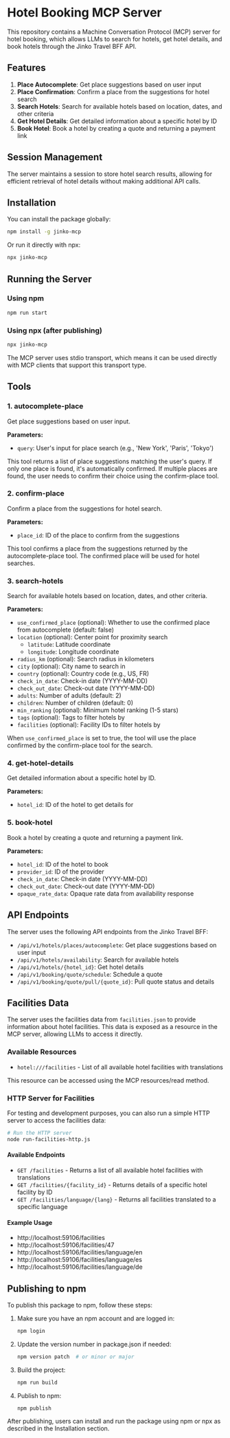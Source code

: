 # Hotel Booking MCP Server

This repository contains a Machine Conversation Protocol (MCP) server for hotel booking, which allows LLMs to search for hotels, get hotel details, and book hotels through the Jinko Travel BFF API.

## Features

1. **Place Autocomplete**: Get place suggestions based on user input
2. **Place Confirmation**: Confirm a place from the suggestions for hotel search
3. **Search Hotels**: Search for available hotels based on location, dates, and other criteria
4. **Get Hotel Details**: Get detailed information about a specific hotel by ID
5. **Book Hotel**: Book a hotel by creating a quote and returning a payment link

## Session Management

The server maintains a session to store hotel search results, allowing for efficient retrieval of hotel details without making additional API calls.

## Installation

You can install the package globally:

```bash
npm install -g jinko-mcp
```

Or run it directly with npx:

```bash
npx jinko-mcp
```

## Running the Server

### Using npm

```bash
npm run start
```

### Using npx (after publishing)

```bash
npx jinko-mcp
```

The MCP server uses stdio transport, which means it can be used directly with MCP clients that support this transport type.

## Tools

### 1. autocomplete-place

Get place suggestions based on user input.

**Parameters:**
- `query`: User's input for place search (e.g., 'New York', 'Paris', 'Tokyo')

This tool returns a list of place suggestions matching the user's query. If only one place is found, it's automatically confirmed. If multiple places are found, the user needs to confirm their choice using the confirm-place tool.

### 2. confirm-place

Confirm a place from the suggestions for hotel search.

**Parameters:**
- `place_id`: ID of the place to confirm from the suggestions

This tool confirms a place from the suggestions returned by the autocomplete-place tool. The confirmed place will be used for hotel searches.

### 3. search-hotels

Search for available hotels based on location, dates, and other criteria.

**Parameters:**
- `use_confirmed_place` (optional): Whether to use the confirmed place from autocomplete (default: false)
- `location` (optional): Center point for proximity search
  - `latitude`: Latitude coordinate
  - `longitude`: Longitude coordinate
- `radius_km` (optional): Search radius in kilometers
- `city` (optional): City name to search in
- `country` (optional): Country code (e.g., US, FR)
- `check_in_date`: Check-in date (YYYY-MM-DD)
- `check_out_date`: Check-out date (YYYY-MM-DD)
- `adults`: Number of adults (default: 2)
- `children`: Number of children (default: 0)
- `min_ranking` (optional): Minimum hotel ranking (1-5 stars)
- `tags` (optional): Tags to filter hotels by
- `facilities` (optional): Facility IDs to filter hotels by

When `use_confirmed_place` is set to true, the tool will use the place confirmed by the confirm-place tool for the search.

### 4. get-hotel-details

Get detailed information about a specific hotel by ID.

**Parameters:**
- `hotel_id`: ID of the hotel to get details for

### 5. book-hotel

Book a hotel by creating a quote and returning a payment link.

**Parameters:**
- `hotel_id`: ID of the hotel to book
- `provider_id`: ID of the provider
- `check_in_date`: Check-in date (YYYY-MM-DD)
- `check_out_date`: Check-out date (YYYY-MM-DD)
- `opaque_rate_data`: Opaque rate data from availability response

## API Endpoints

The server uses the following API endpoints from the Jinko Travel BFF:

- `/api/v1/hotels/places/autocomplete`: Get place suggestions based on user input
- `/api/v1/hotels/availability`: Search for available hotels
- `/api/v1/hotels/{hotel_id}`: Get hotel details
- `/api/v1/booking/quote/schedule`: Schedule a quote
- `/api/v1/booking/quote/pull/{quote_id}`: Pull quote status and details

## Facilities Data

The server uses the facilities data from `facilities.json` to provide information about hotel facilities. This data is exposed as a resource in the MCP server, allowing LLMs to access it directly.

### Available Resources

- `hotel:///facilities` - List of all available hotel facilities with translations

This resource can be accessed using the MCP resources/read method.

### HTTP Server for Facilities

For testing and development purposes, you can also run a simple HTTP server to access the facilities data:

```bash
# Run the HTTP server
node run-facilities-http.js
```

#### Available Endpoints

- `GET /facilities` - Returns a list of all available hotel facilities with translations
- `GET /facilities/{facility_id}` - Returns details of a specific hotel facility by ID
- `GET /facilities/language/{lang}` - Returns all facilities translated to a specific language

#### Example Usage

- http://localhost:59106/facilities
- http://localhost:59106/facilities/47
- http://localhost:59106/facilities/language/en
- http://localhost:59106/facilities/language/es
- http://localhost:59106/facilities/language/de

## Publishing to npm

To publish this package to npm, follow these steps:

1. Make sure you have an npm account and are logged in:
   ```bash
   npm login
   ```

2. Update the version number in package.json if needed:
   ```bash
   npm version patch  # or minor or major
   ```

3. Build the project:
   ```bash
   npm run build
   ```

4. Publish to npm:
   ```bash
   npm publish
   ```

After publishing, users can install and run the package using npm or npx as described in the Installation section.